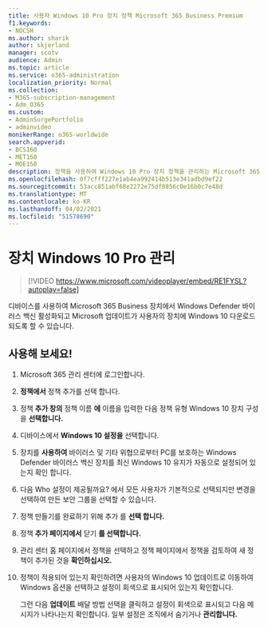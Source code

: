 ```yaml
---
title: 사용자 Windows 10 Pro 장치 정책 Microsoft 365 Business Premium
f1.keywords:
- NOCSH
ms.author: sharik
author: skjerland
manager: scotv
audience: Admin
ms.topic: article
ms.service: o365-administration
localization_priority: Normal
ms.collection:
- M365-subscription-management
- Adm_O365
ms.custom:
- AdminSurgePortfolio
- adminvideo
monikerRange: o365-worldwide
search.appverid:
- BCS160
- MET150
- MOE150
description: 정책을 사용하여 Windows 10 Pro 장치 정책을 관리하는 Microsoft 365 Business Premium.
ms.openlocfilehash: 0f7cfff227e1ab4ea992414b513e341adbd9ef22
ms.sourcegitcommit: 53acc851abf68e2272e75df0856c0e16b0c7e48d
ms.translationtype: MT
ms.contentlocale: ko-KR
ms.lasthandoff: 04/02/2021
ms.locfileid: "51578690"
---
```

# <a name="manage-windows-10-pro-device-policies"></a>장치 Windows 10 Pro 관리

> [!VIDEO https://www.microsoft.com/videoplayer/embed/RE1FYSL?autoplay=false]

디바이스를 사용하여 Microsoft 365 Business 장치에서 Windows Defender 바이러스 백신 활성화되고 Microsoft 업데이트가 사용자의 장치에 Windows 10 다운로드되도록 할 수 있습니다.

## <a name="try-it"></a>사용해 보세요!

1. Microsoft 365 관리 센터에 로그인합니다.
1. **정책에서** 정책 추가를 선택 합니다.
1. 정책 **추가 창의** 정책 이름  **에** 이름을 입력한 다음 정책 유형 Windows 10 장치 구성을 **선택합니다.**
1. 디바이스에서 **Windows 10 설정을** 선택합니다.
1. 장치를 **사용하여** 바이러스 및 기타 위협으로부터 PC를 보호하는 Windows Defender 바이러스 백신  장치를 최신 Windows 10 유지가 자동으로 설정되어 있는지 확인 합니다.
1. 다음 Who 설정이 제공될까요? 에서 모든 사용자가 기본적으로 선택되지만 변경을 선택하여 만든 보안 그룹을 선택할 수 있습니다.  
1. 정책 만들기를 완료하기 위해 추가 를 **선택 합니다.**
1. 정책 **추가 페이지에서** 닫기 **를 선택합니다.**
1. 관리 센터 홈 페이지에서 정책을 선택하고 정책 페이지에서  정책을 검토하여 새 정책이 추가된 것을 **확인하십시오.**
1. 정책이 적용되어 있는지 확인하려면 사용자의 Windows 10 업데이트로 이동하여 Windows 옵션을 선택하고 설정이 회색으로 표시되어 있는지 확인합니다. 

    그런 다음 **업데이트** 배달 방법 선택을 클릭하고 설정이 회색으로 표시되고 다음 메시지가 나타나는지 확인합니다. 일부 설정은 조직에서 숨기거나 **관리합니다.**

